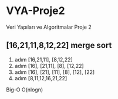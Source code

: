 # VYA-Proje2
Veri Yapıları ve Algoritmalar Proje 2

## [16,21,11,8,12,22] merge sort

1. adım [16,21,11], [8,12,22]
2. adım [16], [21,11], [8], [12,22]
3. adım [16], [21], [11], [8], [12], [22]
4. adım [8,11,12,16,21,22]

Big-O O(nlogn)
